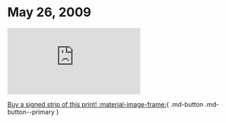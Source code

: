 # May 26, 2009

![](https://www.achewood.com/comic.php?date=05262009)

[Buy a signed strip of this print! :material-image-frame:](https://achewood-holiday-pop-up.myshopify.com/products/strip#05262009){ .md-button .md-button--primary }
